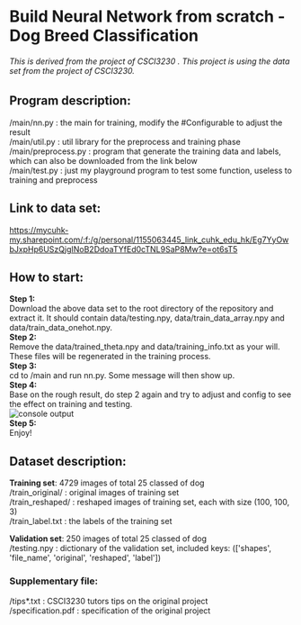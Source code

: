 # Build Neural Network from scratch - Dog Breed Classification

###### This is derived from the project of CSCI3230 . This project is using the data set from the project of CSCI3230.

## Program description:
/main/nn.py : the main for training, modify the #Configurable to adjust the result  
/main/util.py : util library for the preprocess and training phase  
/main/preprocess.py : program that generate the training data and labels, which can also be downloaded from the link below  
/main/test.py : just my playground program to test some function, useless to training and preprocess  

## Link to data set: 
https://mycuhk-my.sharepoint.com/:f:/g/personal/1155063445_link_cuhk_edu_hk/Eg7YyOwbJxpHp6USzQjgINoB2DdoaTYfEd0cTNL9SaP8Mw?e=ot6sT5
## How to start:
**Step 1:**  
Download the above data set to the root directory of the repository and extract it. It should contain data/testing.npy, data/train_data_array.npy and data/train_data_onehot.npy.  
**Step 2:**  
Remove the data/trained_theta.npy and data/training_info.txt as your will. These files will be regenerated in the training process.  
**Step 3:**  
cd to /main and run nn.py. Some message will then show up.  
**Step 4:**  
Base on the rough result, do step 2 again and try to adjust and config to see the effect on training and testing.  
![console output](https://i.imgur.com/B7Y3WDG.png)  
**Step 5:**  
Enjoy!  

## Dataset description:  
**Training set**: 4729 images of total 25 classed of dog  
/train_original/ : original images of training set  
/train_reshaped/ : reshaped images of training set, each with size (100, 100, 3)  
/train_label.txt : the labels of the training set  
  
**Validation set**: 250 images of total 25 classed of dog  
/testing.npy : dictionary of the validation set, included keys: (['shapes', 'file_name', 'original', 'reshaped', 'label'])  

### Supplementary file:
/tips*.txt : CSCI3230 tutors tips on the original project  
/specification.pdf : specification of the original project  
